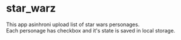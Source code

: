 # star_warz

This app asinhroni upload list of star wars personages.<br>
Each personage has checkbox and it's state is saved in local storage.
